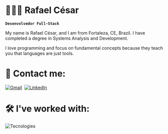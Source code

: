 # 👨🏻‍💻 Rafael César

**`Desenvolvedor Full-Stack`**

My name is Rafael César, and I am from Fortaleza, CE, Brazil. I have completed a degree in Systems Analysis and Development.

I love programming and focus on fundamental concepts because they teach you that languages are just tools.

# 📲 Contact me:

[![Gmail](https://img.shields.io/badge/Gmail-D14836?style=for-the-badge&logo=gmail&logoColor=white)](mailto:rafael.cesar.dev@gmail.com?subject=Contacting_via_GitHub)&nbsp;
[![LinkedIn](https://img.shields.io/badge/LinkedIn-0077B5?style=for-the-badge&logo=linkedin&logoColor=white)](https://www.linkedin.com/in/rafaelcesar0/)&nbsp;

# 🛠️ I've worked with:
![Tecnologies](https://skillicons.dev/icons?i=typescript,nodejs,express,react,next,angular,postgres,prisma,bootstrap,tailwind,selenium,python,linux,bash,git)
